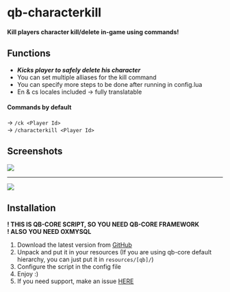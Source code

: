 # qb-characterkill

<h4>Kill players character kill/delete in-game using commands!</h4>

<h2>Functions</h2>

* ___Kicks player to safely delete his character___
* You can set multiple alliases for the kill command
* You can specify more steps to be done after running in config.lua
* En & cs locales included -> fully translatable

<h4>Commands by default</h4>

 -> ```/ck <Player Id>```</br>
 -> ```/characterkill <Player Id>```
 
 <h2>Screenshots</h2>
 
 <img src="https://i.imgur.com/VEUKPCa.png"></img>
 
<hr>

<img src="https://i.imgur.com/IjxgN9o.png"></img>

<h2>Installation</h2>

**! THIS IS QB-CORE SCRIPT, SO YOU NEED QB-CORE FRAMEWORK**<br>
**! ALSO YOU NEED OXMYSQL**
1. Download the latest version from [GitHub](https://github.com/IngPleb/qb-characterkill/releases)
2. Unpack and put it in your resources (If you are using qb-core default hierarchy, you can just put it in `resources/[qb]/`)
3. Configure the script in the config file
4. Enjoy :)
5. If you need support, make an issue [HERE](https://github.com/IngPleb/qb-characterkill/issues)
